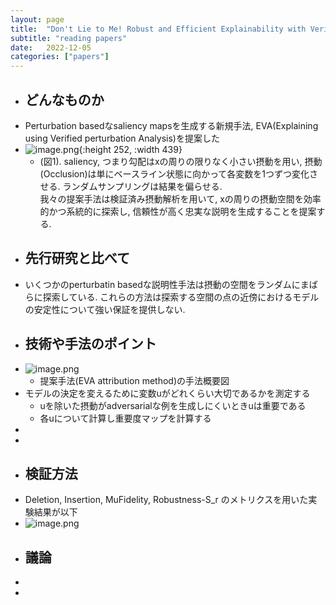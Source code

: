 ```yaml
---
layout: page
title:  "Don't Lie to Me! Robust and Efficient Explainability with Verified Perturbation Analysis"
subtitle: "reading papers"
date:   2022-12-05
categories: ["papers"]
---
```


- ## どんなものか  
- Perturbation basedなsaliency mapsを生成する新規手法, EVA(Explaining using Verified perturbation Analysis)を提案した  
- ![image.png](../assets/image_1669258785455_0.png){:height 252, :width 439}  
	- (図1). saliency, つまり勾配はxの周りの限りなく小さい摂動を用い, 摂動(Occlusion)は単にベースライン状態に向かって各変数を1つずつ変化させる. ランダムサンプリングは結果を偏らせる.  
	  我々の提案手法は検証済み摂動解析を用いて, xの周りの摂動空間を効率的かつ系統的に探索し, 信頼性が高く忠実な説明を生成することを提案する.  
- ## 先行研究と比べて  
- いくつかのperturbatin basedな説明性手法は摂動の空間をランダムにまばらに探索している. これらの方法は探索する空間の点の近傍におけるモデルの安定性について強い保証を提供しない.  
- ## 技術や手法のポイント  
- ![image.png](../assets/image_1670222878982_0.png)  
	- 提案手法(EVA attribution method)の手法概要図  
- モデルの決定を変えるために変数uがどれくらい大切であるかを測定する  
	- uを除いた摂動がadversarialな例を生成しにくいときuは重要である  
	- 各uについて計算し重要度マップを計算する  
-  
-  
- ## 検証方法  
- Deletion, Insertion, MuFidelity, Robustness-S_r のメトリクスを用いた実験結果が以下  
- ![image.png](../assets/image_1670225198534_0.png)  
- ## 議論  
-  
-  